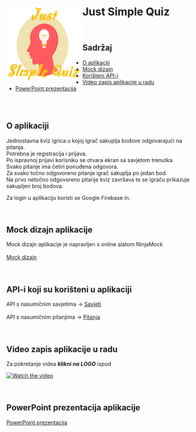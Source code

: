 # Just Simple Quiz <img src="app/src/main/res/drawable/logo_my.png" align="left" height="200" width="200" >
<br />

## Sadržaj
* [O aplikaciji](#o-aplikaciji)
* [Mock dizajn](#mock-dizajn-aplikacije)
* [Korišteni API-i](#api-i-koji-su-korišteni-u-aplikaciji)
* [Video zapis aplikacije u radu](#video-zapis-aplikacije-u-radu)
* [PowerPoint prezentacija](#powerpoint-prezentacija-aplikacije)
<br />
<br />

## O aplikaciji
Jednostavna kviz igrica u kojoj igrač sakuplja bodove odgovarajući na pitanja.<br />
Potrebna je registracija i prijava.<br />
Po ispravnoj prijavi korisniku se otvara ekran sa savjetom trenutka.<br />
Svako pitanje ima četiri ponuđena odgovora.<br />
Za svako točno odgovoreno pitanje igrač sakuplja po jedan bod.<br />
Na prvo netočno odgovoreno pitanje kviz završava te se igraču prikazuje sakupljen broj bodova.<br />

Za login u aplikaciju koristi se Google Firebase in.<br />
<br />
<br />

## Mock dizajn aplikacije
Mock dizajn aplikacije je napravljen s online alatom NinjaMock<br />
<br />
[Mock dizajn](https://ninjamock.com/s/HLCB9Sx)<br />
<br />
<br />

## API-i koji su korišteni u aplikaciji
API s nasumičnim savjetima -> [Savjeti](https://api.adviceslip.com/advice) <br />
<br />
API s nasumičnim pitanjima -> [Pitanja](https://opentdb.com/api_config.php) <br />
<br />
<br />

## Video zapis aplikacije u radu
Za pokretanje videa **_klikni na LOGO_** ispod

[![Watch the video](<img src="app/src/main/res/drawable/logo_my.png" align="left" height="200" width="200" >)](https://drive.google.com/open?id=1TvDjOGtzXKsIMFsydAvOxHULiJBb0k0x)<br />
<br />
<br />

## PowerPoint prezentacija aplikacije 

 [PowerPoint prezentacija](https://drive.google.com/open?id=18ifaWEpDHFCo1iN3pVhkMz1Ux334qaIv)
